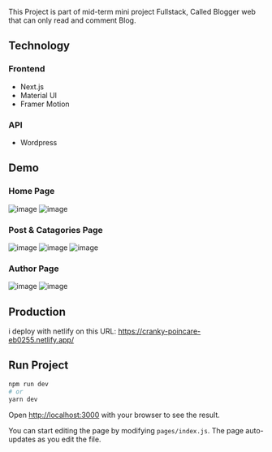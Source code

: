 This Project is part of mid-term mini project Fullstack, 
Called Blogger web that can only read and comment Blog.

## Technology
### Frontend
- Next.js
- Material UI
- Framer Motion
### API
- Wordpress
## Demo
### Home Page
![image](https://user-images.githubusercontent.com/54875724/170670727-6c932575-ac93-489a-a2d7-3816f82fea13.png)
![image](https://user-images.githubusercontent.com/54875724/170670782-0abbac89-beb9-4024-9320-807395cceec3.png)
### Post & Catagories Page
![image](https://user-images.githubusercontent.com/54875724/170671139-2fa20936-5864-4f59-bfa5-2d87a7ca550c.png)
![image](https://user-images.githubusercontent.com/54875724/170671166-c2017af0-9df0-4541-9085-e8c98031f3f0.png)
![image](https://user-images.githubusercontent.com/54875724/170671183-9a1be440-5b86-4112-9282-cf9c107fa443.png)
### Author Page
![image](https://user-images.githubusercontent.com/54875724/170671227-bbb3a869-faa7-4337-a224-157edf6c37f7.png)
![image](https://user-images.githubusercontent.com/54875724/170671258-94320651-e3a6-4404-87c6-420cd7b3d93f.png)


## Production
i deploy with netlify on this URL: https://cranky-poincare-eb0255.netlify.app/

## Run Project


```bash
npm run dev
# or
yarn dev
```

Open [http://localhost:3000](http://localhost:3000) with your browser to see the result.

You can start editing the page by modifying `pages/index.js`. The page auto-updates as you edit the file.

